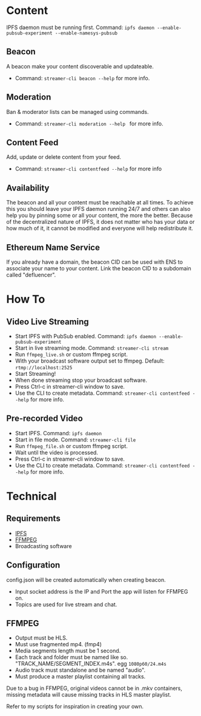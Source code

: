 # Content
IPFS daemon must be running first. Command: ```ipfs daemon --enable-pubsub-experiment --enable-namesys-pubsub```

## Beacon
A beacon make your content discoverable and updateable.
- Command: ```streamer-cli beacon --help``` for more info.

## Moderation
Ban & moderator lists can be managed using commands.
- Command: ```streamer-cli moderation --help ``` for more info.

## Content Feed
Add, update or delete content from your feed.
- Command: ```streamer-cli contentfeed --help``` for more info

## Availability
The beacon and all your content must be reachable at all times. To achieve this you should leave your IPFS daemon running 24/7 and others can also help you by pinning some or all your content, the more the better. Because of the decentralized nature of IPFS, it does not matter who has your data or how much of it, it cannot be modified and everyone will help redistribute it.

## Ethereum Name Service
If you already have a domain, the beacon CID can be used with ENS to associate your name to your content. Link the beacon CID to a subdomain called "defluencer".

# How To

## Video Live Streaming
- Start IPFS with PubSub enabled. Command: ```ipfs daemon --enable-pubsub-experiment```
- Start in live streaming mode. Command: ```streamer-cli stream```
- Run ```ffmpeg_live.sh``` or custom ffmpeg script.
- With your broadcast software output set to ffmpeg. Default: ```rtmp://localhost:2525```
- Start Streaming!
- When done streaming stop your broadcast software.
- Press Ctrl-c in streamer-cli window to save.
- Use the CLI to create metadata. Command: ```streamer-cli contentfeed --help``` for more info.

## Pre-recorded Video
- Start IPFS. Command: ```ipfs daemon```
- Start in file mode. Command: ```streamer-cli file```
- Run ```ffmpeg_file.sh``` or custom ffmpeg script.
- Wait until the video is processed.
- Press Ctrl-c in streamer-cli window to save.
- Use the CLI to create metadata. Command: ```streamer-cli contentfeed --help``` for more info.

# Technical

## Requirements
- [IPFS](https://docs.ipfs.io/install/command-line/#package-managers)
- [FFMPEG](https://ffmpeg.org/)
- Broadcasting software

## Configuration
config.json will be created automatically when creating beacon.
- Input socket address is the IP and Port the app will listen for FFMPEG on.
- Topics are used for live stream and chat.

## FFMPEG
- Output must be HLS.
- Must use fragmented mp4. (fmp4)
- Media segments length must be 1 second.
- Each track and folder must be named like so. "TRACK_NAME/SEGMENT_INDEX.m4s". egg ```1080p60/24.m4s```
- Audio track must standalone and be named "audio".
- Must produce a master playlist containing all tracks.

Due to a bug in FFMPEG, original videos cannot be in .mkv containers, missing metadata will cause missing tracks in HLS master playlist.

Refer to my scripts for inspiration in creating your own.